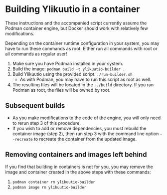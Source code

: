 # Building Ylikuutio in a container

These instructions and the accompanied script currently assume the Podman container engine,
but Docker should work with relatively few modifications.

Depending on the container runtime configuration in your system,
you may have to run these commands as root.
Either run all commands with root or all commands as regular user!

1. Make sure you have Podman installed in your system.
2. Build the image: `podman build -t ylikuutio-builder .`
3. Build Ylikuutio using the provided script: `./run-builder.sh`
   * As with Podman, you may have to run this script as root as well.
4. The resulting files will be located in the `../build` directory. If you ran Podman as root, the files will be owned by root.

## Subsequent builds

* As you make modifications to the code of the engine, you will only need to rerun step 3 of this procedure.
* If you wish to add or remove dependencies, you must rebuild the container image (step 2),
  then run step 3 with the command line option `--recreate` to recreate the container from the updated image.

## Removing containers and images left behind

If you find that building in containers is not for you, you may remove the image and container created in the
above steps with these commands:

1. `podman container rm ylikuutio-builder`
2. `podman image rm ylikuutio-builder`
